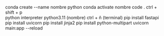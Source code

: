 conda create --name nombre python 
conda activate nombre 
code . 
ctrl + shift + p  
python interpreter 
python3.11 (nombre) 
ctrl + ñ (terminal) 
pip install fastapi 
pip install uvicorn 
pip install jinja2 
pip install python-multipart 
uvicorn main:app --reload 